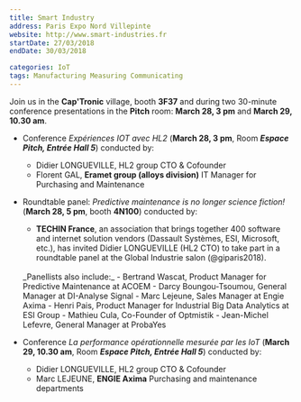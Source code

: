 ```yaml
---
title: Smart Industry
address: Paris Expo Nord Villepinte
website: http://www.smart-industries.fr
startDate: 27/03/2018
endDate: 30/03/2018

categories: IoT
tags: Manufacturing Measuring Communicating
---
```


Join us in the **Cap'Tronic** village, booth **3F37** and during two 30-minute conference presentations in the **Pitch** room: **March 28, 3 pm** and **March 29, 10.30 am**.

- Conference *Expériences IOT avec HL2* (__March 28, 3 pm__, Room __*Espace Pitch, Entrée Hall 5*__) conducted by:
    - Didier LONGUEVILLE, HL2 group CTO & Cofounder
    - Florent GAL, **Eramet group (alloys division)** IT Manager for Purchasing and Maintenance

- Roundtable panel: *Predictive maintenance is no longer science fiction!* (__March 28, 5 pm__, booth **4N100**) conducted by:
    - **TECHIN France**, an association that brings together 400 software and internet solution vendors (Dassault Systèmes, ESI, Microsoft, etc.), has invited Didier LONGUEVILLE (HL2 CTO) to take part in a roundtable panel at the Global Industrie salon (@giparis2018).
    <br>
    _Panellists also include:_
        - Bertrand Wascat, Product Manager for Predictive Maintenance at ACOEM
        - Darcy Boungou-Tsoumou, General Manager at DI-Analyse Signal
        - Marc Lejeune, Sales Manager at Engie Axima
        - Henri Pais, Product Manager for Industrial Big Data Analytics at ESI Group
        - Mathieu Cula, Co-Founder of Optmistik
        - Jean-Michel Lefevre, General Manager at ProbaYes

- Conference *La performance opérationnelle mesurée par les IoT* (__March 29, 10.30 am__, Room __*Espace Pitch, Entrée Hall 5*__) conducted by:
    - Didier LONGUEVILLE, HL2 group CTO & Cofounder
    - Marc LEJEUNE, **ENGIE Axima** Purchasing and maintenance departments